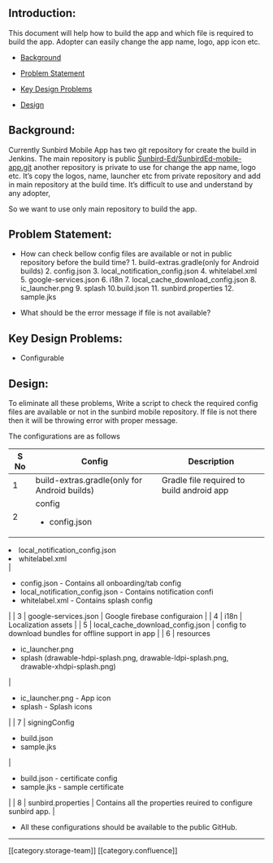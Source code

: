 
## Introduction:
This document will help how to build the app and which file is required to build the app. Adopter can easily change the app name, logo, app icon etc.


* [Background](https://project-sunbird.atlassian.net/wiki/spaces/SUN/pages/3351412743/Build+factory+for+Sunbird+Mobile+App#Background%3A)


* [Problem Statement](https://project-sunbird.atlassian.net/wiki/spaces/SUN/pages/3351412743/Build+factory+for+Sunbird+Mobile+App#Problem-Statement%3A)


* [Key Design Problems](https://project-sunbird.atlassian.net/wiki/spaces/SUN/pages/3351412743/Build+factory+for+Sunbird+Mobile+App#Key-Design-Problems%3A)


* [Design](https://project-sunbird.atlassian.net/wiki/spaces/SUN/pages/3351412743/Build+factory+for+Sunbird+Mobile+App#Design%3A)




## Background:
Currently Sunbird Mobile App has two git repository for create the build in Jenkins. The main repository is public [Sunbird-Ed/SunbirdEd-mobile-app.git](https://github.com/Sunbird-Ed/SunbirdEd-mobile-app) another repository is private to use for change the app name, logo etc. It’s copy the logos, name, launcher etc from private repository and add in main repository at the build time. It’s difficult to use and understand by any adopter,  

So we want to use only main repository to build the app.


## Problem Statement:

* How can check bellow config files are available or not in public repository before the build time?                     1. build-extras.gradle(only for Android builds)                                                                                                                                    2. config.json                                                                                                                                                                                                                        3. local_notification_config.json                                                                                                                                                                                                              4. whitelabel.xml                                                                                                                                                                                                                                                                                                                                                   5. google-services.json                                                                                                                                                                  6.  i18n                                                                                                                                                                                                                7.  local_cache_download_config.json                                                                                                                                                    8.  ic_launcher.png                                                                                                                                                                                               9.  splash                                                                                                                                                                                                                      10.build.json                                                                                                                                                                                                              11. sunbird.properties                                                                                                                                                                                                                                                                                                                                               12.  sample.jks                                                                                                                                                            


* What should be the error message  if file is not available?




## Key Design Problems:

* Configurable




## Design: 
To eliminate all these problems, Write a script to check  the required config files are available or not in the sunbird mobile repository. If file is not there then it will be throwing error with proper message. 

The configurations are as follows



| S No | Config | Description | 
|  --- |  --- |  --- | 
| 1 | build-extras.gradle(only for Android builds) | Gradle file required to build android app | 
| 2 | config<ul><li>config.json

</li><li>local_notification_config.json

</li><li>whitelabel.xml

</li></ul> | <ul><li>config.json - Contains all onboarding/tab config

</li><li>local_notification_config.json - Contains notification confi

</li><li>whitelabel.xml - Contains splash config

</li></ul> | 
| 3 | google-services.json | Google firebase configuraion | 
| 4 | i18n | Localization assets | 
| 5 | local_cache_download_config.json | config to download bundles for offline support in app | 
| 6 | resources<ul><li>ic_launcher.png

</li><li>splash (drawable-hdpi-splash.png, drawable-ldpi-splash.png, drawable-xhdpi-splash.png)

</li></ul> | <ul><li>ic_launcher.png - App icon

</li><li>splash - Splash icons

</li></ul> | 
| 7 | signingConfig<ul><li>build.json

</li><li>sample.jks

</li></ul> | <ul><li>build.json - certificate config

</li><li>sample.jks - sample certificate

</li></ul> | 
| 8 | sunbird.properties | Contains all the properties reuired to configure sunbird app. | 


* All these configurations should be available to the public GitHub.





*****

[[category.storage-team]] 
[[category.confluence]] 
